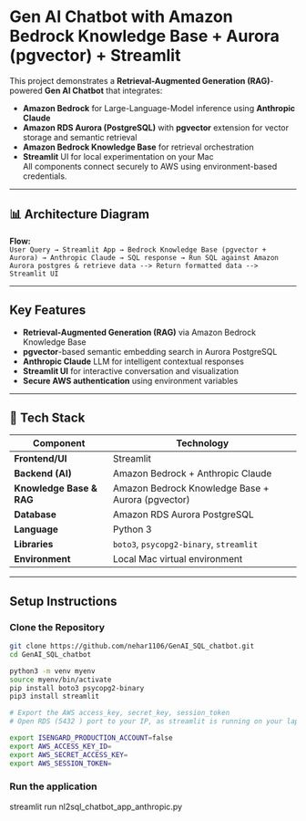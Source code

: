 # Gen AI Chatbot with Amazon Bedrock Knowledge Base + Aurora (pgvector) + Streamlit

This project demonstrates a **Retrieval-Augmented Generation (RAG)**-powered **Gen AI Chatbot** that integrates:
- **Amazon Bedrock** for Large-Language-Model inference using **Anthropic Claude**
- **Amazon RDS Aurora (PostgreSQL)** with **pgvector** extension for vector storage and semantic retrieval
- **Amazon Bedrock Knowledge Base** for retrieval orchestration
- **Streamlit** UI for local experimentation on your Mac  
All components connect securely to AWS using environment-based credentials.

---

## 📊 Architecture Diagram

**Flow:**  
`User Query → Streamlit App → Bedrock Knowledge Base (pgvector + Aurora) → Anthropic Claude → SQL response → Run SQL against Amazon Aurora postgres & retrieve data --> Return formatted data --> Streamlit UI`

---

## Key Features
- **Retrieval-Augmented Generation (RAG)** via Amazon Bedrock Knowledge Base  
- **pgvector**-based semantic embedding search in Aurora PostgreSQL  
- **Anthropic Claude** LLM for intelligent contextual responses  
- **Streamlit UI** for interactive conversation and visualization  
- **Secure AWS authentication** using environment variables  

---

## 🧩 Tech Stack
| Component | Technology |
|------------|-------------|
| **Frontend/UI** | Streamlit |
| **Backend (AI)** | Amazon Bedrock + Anthropic Claude |
| **Knowledge Base & RAG** | Amazon Bedrock Knowledge Base + Aurora (pgvector) |
| **Database** | Amazon RDS Aurora PostgreSQL |
| **Language** | Python 3 |
| **Libraries** | `boto3`, `psycopg2-binary`, `streamlit` |
| **Environment** | Local Mac virtual environment |

---

## Setup Instructions

### Clone the Repository
```bash
git clone https://github.com/nehar1106/GenAI_SQL_chatbot.git
cd GenAI_SQL_chatbot

python3 -m venv myenv
source myenv/bin/activate
pip install boto3 psycopg2-binary
pip3 install streamlit 

# Export the AWS access_key, secret_key, session_token
# Open RDS (5432 ) port to your IP, as streamlit is running on your laptop

export ISENGARD_PRODUCTION_ACCOUNT=false
export AWS_ACCESS_KEY_ID=
export AWS_SECRET_ACCESS_KEY=
export AWS_SESSION_TOKEN=
```

### Run the application
streamlit run nl2sql_chatbot_app_anthropic.py

